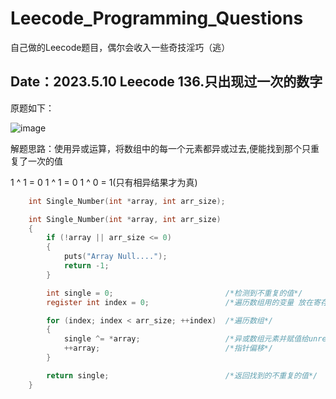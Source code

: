 # Leecode_Programming_Questions
自己做的Leecode题目，偶尔会收入一些奇技淫巧（逃）

Date：2023.5.10      Leecode 136.只出现过一次的数字
-------------------------------------------------------

原题如下：

![image](https://github.com/JesseZ332623/Leecode_Programming_Questions/assets/101250851/baf04425-d0ff-45b6-bb86-2bd98662bacc)



解题思路：使用异或运算，将数组中的每一个元素都异或过去,便能找到那个只重复了一次的值

1 ^ 1 = 0   1 ^ 1 = 0   1 ^ 0 = 1(只有相异结果才为真)

```C
    int Single_Number(int *array, int arr_size);

    int Single_Number(int *array, int arr_size)
    {
        if (!array || arr_size <= 0)
        {
            puts("Array Null....");
            return -1;
        }

        int single = 0;                         /*检测到不重复的值*/
        register int index = 0;                 /*遍历数组用的变量 放在寄存器中*/

        for (index; index < arr_size; ++index)  /*遍历数组*/
        {
            single ^= *array;                   /*异或数组元素并赋值给unrepeat*/
            ++array;                            /*指针偏移*/
        }

        return single;                          /*返回找到的不重复的值*/
    }
```


